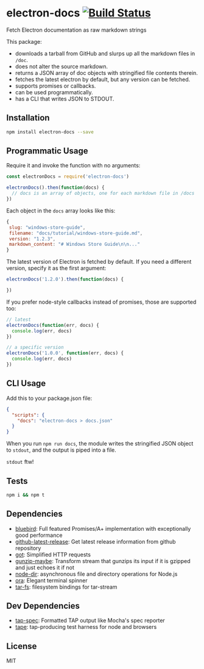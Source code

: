 # electron-docs [![Build Status](https://travis-ci.org/zeke/electron-docs.svg?branch=master)](https://travis-ci.org/zeke/electron-docs)

Fetch Electron documentation as raw markdown strings

This package:

- downloads a tarball from GitHub and slurps up all the markdown files in `/doc`.
- does not alter the source markdown.
- returns a JSON array of doc objects with stringified file contents therein.
- fetches the latest electron by default, but any version can be fetched.
- supports promises or callbacks.
- can be used programmatically.
- has a CLI that writes JSON to STDOUT.

## Installation

```sh
npm install electron-docs --save
```

## Programmatic Usage

Require it and invoke the function with no arguments:

```js
const electronDocs = require('electron-docs')

electronDocs().then(function(docs) {
  // docs is an array of objects, one for each markdown file in /docs
})
```

Each object in the `docs` array looks like this:

```js
{
 slug: "windows-store-guide",
 filename: "docs/tutorial/windows-store-guide.md",
 version: "1.2.3",
 markdown_content: "# Windows Store Guide\n\n..."
}
```

The latest version of Electron is fetched by default. If you need a different
version, specify it as the first argument:

```js
electronDocs('1.2.0').then(function(docs) {

})
```

If you prefer node-style callbacks instead of promises, those are supported too:

```js
// latest
electronDocs(function(err, docs) {
  console.log(err, docs)
})

// a specific version
electronDocs('1.0.0', function(err, docs) {
  console.log(err, docs)
})
```

## CLI Usage

Add this to your package.json file:

```json
{
  "scripts": {
    "docs": "electron-docs > docs.json"
  }
}
```

When you run `npm run docs`, the module writes the stringified JSON object to
`stdout`, and the output is piped into a file.

`stdout` ftw!

## Tests

```sh
npm i && npm t
```

## Dependencies

- [bluebird](https://github.com/petkaantonov/bluebird): Full featured Promises/A+ implementation with exceptionally good performance
- [github-latest-release](https://github.com/chentsulin/github-latest-release): Get latest release information from github repository
- [got](https://github.com/sindresorhus/got): Simplified HTTP requests
- [gunzip-maybe](https://github.com/mafintosh/gunzip-maybe): Transform stream that gunzips its input if it is gzipped and just echoes it if not
- [node-dir](https://github.com/fshost/node-dir): asynchronous file and directory operations for Node.js
- [ora](https://github.com/sindresorhus/ora): Elegant terminal spinner
- [tar-fs](https://github.com/mafintosh/tar-fs): filesystem bindings for tar-stream

## Dev Dependencies

- [tap-spec](https://github.com/scottcorgan/tap-spec): Formatted TAP output like Mocha&#39;s spec reporter
- [tape](https://github.com/substack/tape): tap-producing test harness for node and browsers


## License

MIT
